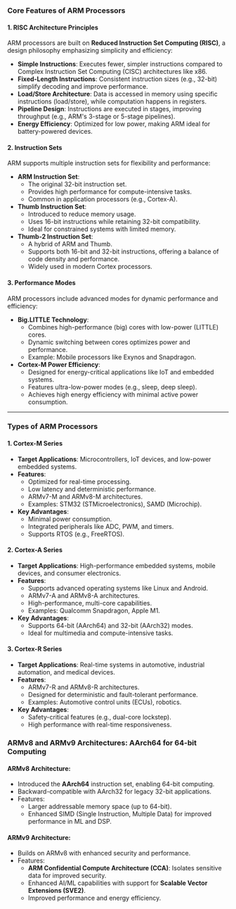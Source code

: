 ### Core Features of ARM Processors
#### **1. RISC Architecture Principles**
ARM processors are built on **Reduced Instruction Set Computing (RISC)**, a design philosophy emphasizing simplicity and efficiency:

- **Simple Instructions**: Executes fewer, simpler instructions compared to Complex Instruction Set Computing (CISC) architectures like x86.
- **Fixed-Length Instructions**: Consistent instruction sizes (e.g., 32-bit) simplify decoding and improve performance.
- **Load/Store Architecture**: Data is accessed in memory using specific instructions (load/store), while computation happens in registers.
- **Pipeline Design**: Instructions are executed in stages, improving throughput (e.g., ARM's 3-stage or 5-stage pipelines).
- **Energy Efficiency**: Optimized for low power, making ARM ideal for battery-powered devices.

#### **2. Instruction Sets**
ARM supports multiple instruction sets for flexibility and performance:
- **ARM Instruction Set**:
    - The original 32-bit instruction set.
    - Provides high performance for compute-intensive tasks.
    - Common in application processors (e.g., Cortex-A).
- **Thumb Instruction Set**:
    - Introduced to reduce memory usage.
    - Uses 16-bit instructions while retaining 32-bit compatibility.
    - Ideal for constrained systems with limited memory.
- **Thumb-2 Instruction Set**:
    - A hybrid of ARM and Thumb.
    - Supports both 16-bit and 32-bit instructions, offering a balance of code density and performance.
    - Widely used in modern Cortex processors.

#### **3. Performance Modes**
ARM processors include advanced modes for dynamic performance and efficiency:
- **Big.LITTLE Technology**:
    - Combines high-performance (big) cores with low-power (LITTLE) cores.
    - Dynamic switching between cores optimizes power and performance.
    - Example: Mobile processors like Exynos and Snapdragon.
- **Cortex-M Power Efficiency**:
    - Designed for energy-critical applications like IoT and embedded systems.
    - Features ultra-low-power modes (e.g., sleep, deep sleep).
    - Achieves high energy efficiency with minimal active power consumption.

---

### Types of ARM Processors
#### **1. Cortex-M Series**
- **Target Applications**: Microcontrollers, IoT devices, and low-power embedded systems.
- **Features**:
    - Optimized for real-time processing.
    - Low latency and deterministic performance.
    - ARMv7-M and ARMv8-M architectures.
    - Examples: STM32 (STMicroelectronics), SAMD (Microchip).
- **Key Advantages**:
    - Minimal power consumption.
    - Integrated peripherals like ADC, PWM, and timers.
    - Supports RTOS (e.g., FreeRTOS).

#### **2. Cortex-A Series**
- **Target Applications**: High-performance embedded systems, mobile devices, and consumer electronics.
- **Features**:
    - Supports advanced operating systems like Linux and Android.
    - ARMv7-A and ARMv8-A architectures.
    - High-performance, multi-core capabilities.
    - Examples: Qualcomm Snapdragon, Apple M1.
- **Key Advantages**:
    - Supports 64-bit (AArch64) and 32-bit (AArch32) modes.
    - Ideal for multimedia and compute-intensive tasks.

#### **3. Cortex-R Series**
- **Target Applications**: Real-time systems in automotive, industrial automation, and medical devices.
- **Features**:
    - ARMv7-R and ARMv8-R architectures.
    - Designed for deterministic and fault-tolerant performance.
    - Examples: Automotive control units (ECUs), robotics.
- **Key Advantages**:
    - Safety-critical features (e.g., dual-core lockstep).
    - High performance with real-time responsiveness.

### ARMv8 and ARMv9 Architectures: AArch64 for 64-bit Computing

#### **ARMv8 Architecture**:
- Introduced the **AArch64** instruction set, enabling 64-bit computing.
- Backward-compatible with AArch32 for legacy 32-bit applications.
- Features:
    - Larger addressable memory space (up to 64-bit).
    - Enhanced SIMD (Single Instruction, Multiple Data) for improved performance in ML and DSP.

#### **ARMv9 Architecture**:
- Builds on ARMv8 with enhanced security and performance.
- Features:
    - **ARM Confidential Compute Architecture (CCA)**: Isolates sensitive data for improved security.
    - Enhanced AI/ML capabilities with support for **Scalable Vector Extensions (SVE2)**.
    - Improved performance and energy efficiency.